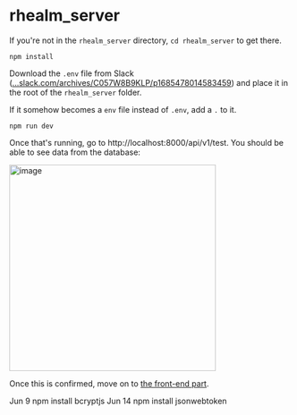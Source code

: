 # rhealm_server

If you're not in the `rhealm_server` directory, `cd rhealm_server` to get there.

`npm install`

Download the `.env` file from Slack ([...slack.com/archives/C057W8B9KLP/p1685478014583459](https://langara-coding.slack.com/archives/C057W8B9KLP/p1685478014583459)) and place it in the root of the `rhealm_server` folder.

If it somehow becomes a `env` file instead of `.env`, add a `.` to it.

`npm run dev`

Once that's running, go to http://localhost:8000/api/v1/test.
You should be able to see data from the database:

<img width="369" alt="image" src="https://github.com/ansonsow/rhealm_server/assets/25330392/c31cbfdf-52a3-4137-b939-c2130d64f9d2">

Once this is confirmed, move on to [the front-end part](https://github.com/ansonsow/rhealm#readme).

Jun 9 npm install bcryptjs
Jun 14 npm install jsonwebtoken

